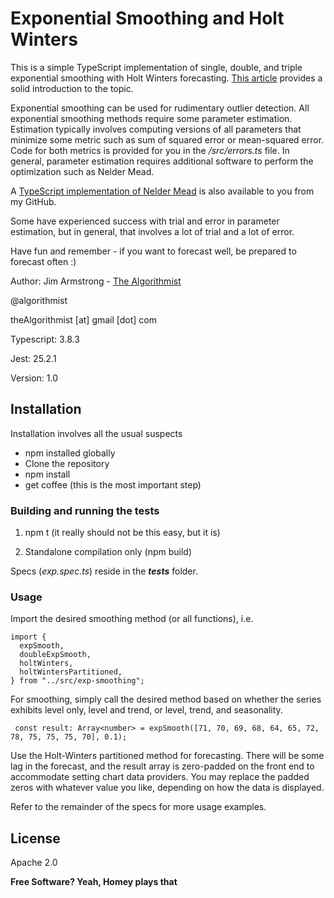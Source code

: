 # Exponential Smoothing and Holt Winters

This is a simple TypeScript implementation of single, double, and triple exponential smoothing with Holt Winters forecasting.  [This article](https://en.wikipedia.org/wiki/Exponential_smoothing) provides a solid introduction to the topic.

Exponential smoothing can be used for rudimentary outlier detection.  All exponential smoothing methods require some parameter estimation.  Estimation typically involves computing versions of all parameters that minimize some metric such as sum of squared error or mean-squared error.  Code for both metrics is provided for you in the _/src/errors.ts_ file.  In general, parameter estimation requires additional software to perform the optimization such as Nelder Mead.

A [TypeScript implementation of Nelder Mead](https://github.com/theAlgorithmist/Nelder-Mead) is also available to you from my GitHub.

Some have experienced success with trial and error in parameter estimation, but in general, that involves a lot of trial and a lot of error.

Have fun and remember - if you want to forecast well, be prepared to forecast often :)

Author:  Jim Armstrong - [The Algorithmist]

@algorithmist

theAlgorithmist [at] gmail [dot] com

Typescript: 3.8.3

Jest: 25.2.1

Version: 1.0


## Installation

Installation involves all the usual suspects

  - npm installed globally
  - Clone the repository
  - npm install
  - get coffee (this is the most important step)


### Building and running the tests

1. npm t (it really should not be this easy, but it is)

2. Standalone compilation only (npm build)

Specs (_exp.spec.ts_) reside in the ___tests___ folder.


### Usage

Import the desired smoothing method (or all functions), i.e.

```
import {
  expSmooth,
  doubleExpSmooth,
  holtWinters,
  holtWintersPartitioned,
} from "../src/exp-smoothing";
```

For smoothing, simply call the desired method based on whether the series exhibits level only, level and trend, or level, trend, and seasonality.

```
 const result: Array<number> = expSmooth([71, 70, 69, 68, 64, 65, 72, 78, 75, 75, 75, 70], 0.1);
```

Use the Holt-Winters partitioned method for forecasting.  There will be some lag in the forecast, and the result array is zero-padded on the front end to accommodate setting chart data providers. You may replace the padded zeros with whatever value you like, depending on how the data is displayed.


Refer to the remainder of the specs for more usage examples.


License
----

Apache 2.0

**Free Software? Yeah, Homey plays that**

[//]: # (kudos http://stackoverflow.com/questions/4823468/store-comments-in-markdown-syntax)

[The Algorithmist]: <https://www.linkedin.com/in/jimarmstrong/>

